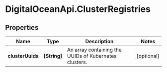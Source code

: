 # DigitalOceanApi.ClusterRegistries

## Properties
Name | Type | Description | Notes
------------ | ------------- | ------------- | -------------
**clusterUuids** | **[String]** | An array containing the UUIDs of Kubernetes clusters. | [optional] 
